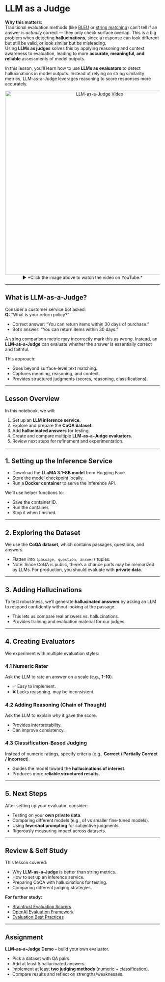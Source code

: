 # LLM as a Judge

**Why this matters:**  
Traditional evaluation methods (like [BLEU](https://huggingface.co/spaces/evaluate-metric/bleu) or [string matching](https://huggingface.co/spaces/evaluate-metric/exact_match)) can’t tell if an answer is *actually* correct — they only check surface overlap. This is a big problem when detecting **hallucinations**, since a response can look different but still be valid, or look similar but be misleading.  
Using **LLMs as judges** solves this by applying reasoning and context awareness to evaluation, leading to more **accurate, meaningful, and reliable** assessments of model outputs.

In this lesson, you’ll learn how to use **LLMs as evaluators** to detect hallucinations in model outputs. Instead of relying on string similarity metrics, LLM-as-a-Judge leverages reasoning to score responses more accurately.  

<p align="center">
  <a href="https://youtu.be/YOUR_VIDEO_LINK" target="_blank">
    <img src="https://github.com/atp224/aiDAPTIV-Training-Course/blob/main/assets/llm_as_a_judge.png" alt="LLM-as-a-Judge Video" width="600"/>
  </a>  
  <br>
  ▶️ *Click the image above to watch the video on YouTube.*
</p>

---

## What is LLM-as-a-Judge?

Consider a customer service bot asked:  
**Q:** “What is your return policy?”  
- Correct answer: “You can return items within 30 days of purchase.”  
- Bot’s answer: “You can return items within 30 days.”  

A string comparison metric may incorrectly mark this as *wrong*. Instead, an **LLM-as-a-Judge** can evaluate whether the answer is essentially correct and faithful.  

This approach:  
- Goes beyond surface-level text matching.  
- Captures meaning, reasoning, and context.  
- Provides structured judgments (scores, reasoning, classifications).  

---

## Lesson Overview

In this notebook, we will:  
1. Set up an **LLM inference service**.  
2. Explore and prepare the **CoQA dataset**.  
3. Add **hallucinated answers** for testing.  
4. Create and compare multiple **LLM-as-a-Judge evaluators**.  
5. Review next steps for refinement and experimentation.  

---

## 1. Setting up the Inference Service

- Download the **LLaMA 3.1–8B model** from Hugging Face.  
- Store the model checkpoint locally.  
- Run a **Docker container** to serve the inference API.  

We’ll use helper functions to:  
- Save the container ID.  
- Run the container.  
- Stop it when finished.  

---

## 2. Exploring the Dataset

We use the **CoQA dataset**, which contains passages, questions, and answers.  
- Flatten into `(passage, question, answer)` tuples.  
- Note: Since CoQA is public, there’s a chance parts may be memorized by LLMs. For production, you should evaluate with **private data**.  

---

## 3. Adding Hallucinations

To test robustness, we’ll generate **hallucinated answers** by asking an LLM to respond confidently without looking at the passage.  
- This lets us compare real answers vs. hallucinations.  
- Provides training and evaluation material for our judges.  

---

## 4. Creating Evaluators

We experiment with multiple evaluation styles:  

### 4.1 Numeric Rater  
Ask the LLM to rate an answer on a scale (e.g., **1–10**).  
- ✅ Easy to implement.  
- ❌ Lacks reasoning, may be inconsistent.  

### 4.2 Adding Reasoning (Chain of Thought)  
Ask the LLM to explain *why* it gave the score.  
- Provides interpretability.  
- Can improve consistency.  

### 4.3 Classification-Based Judging  
Instead of numeric ratings, specify criteria (e.g., **Correct / Partially Correct / Incorrect**).  
- Guides the model toward the **hallucinations of interest**.  
- Produces more **reliable structured results**.  

---

## 5. Next Steps

After setting up your evaluator, consider:  
- Testing on your **own private data**.  
- Comparing different models (e.g., o1 vs smaller fine-tuned models).  
- Using **few-shot prompting** for subjective judgments.  
- Rigorously measuring impact across datasets.  

---

## Review & Self Study

This lesson covered:  
- Why **LLM-as-a-Judge** is better than string metrics.  
- How to set up an inference service.  
- Preparing CoQA with hallucinations for testing.  
- Comparing different judging strategies.  

**For further study:**  
- [Braintrust Evaluation Scorers](https://www.braintrustdata.com)  
- [OpenAI Evaluation Framework](https://platform.openai.com/docs/guides/evals)  
- [Evaluation Best Practices](https://huggingface.co/docs/evaluate/index)  

---

## Assignment

**LLM-as-a-Judge Demo** – build your own evaluator.  
- Pick a dataset with QA pairs.  
- Add at least 5 hallucinated answers.  
- Implement at least **two judging methods** (numeric + classification).  
- Compare results and reflect on strengths/weaknesses.  
